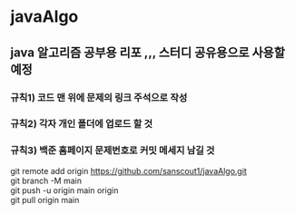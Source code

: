 # javaAlgo

## java 알고리즘 공부용 리포 ,,, 스터디 공유용으로 사용할 예정
### 규칙1) 코드 맨 위에 문제의 링크 주석으로 작성
### 규칙2) 각자 개인 폴더에 업로드 할 것
### 규칙3) 백준 홈페이지 문제번호로 커밋 메세지 남길 것


git remote add origin https://github.com/sanscout1/javaAlgo.git
<br>
git branch -M main 
<br>
git push -u origin main origin
<br>
git pull origin main
